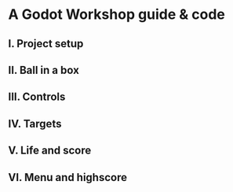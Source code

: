 
A Godot Workshop guide & code
=============================

I. Project setup
----------------

II. Ball in a box
-----------------

III. Controls
-------------

IV. Targets
-----------

V. Life and score
-----------------

VI. Menu and highscore
----------------------

